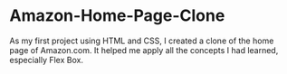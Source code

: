 # Amazon-Home-Page-Clone
As my first project using HTML and CSS, I created a clone of the home page of Amazon.com. It helped me apply all the concepts I had learned, especially Flex Box.  
